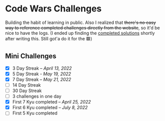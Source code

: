 # Code Wars Challenges
Building the habit of learning in public. Also I realized that ~~there's no easy way to reference completed challenges directly from the website~~, so it'd be nice to have the logs. (I ended up finding the [completed solutions](https://www.codewars.com/users/kcarido/completed_solutions) shortly after writing this. Still got'a do it for the 🟩)

## Mini Challenges
- [x] 3 Day Streak – *April 13, 2022*
- [x] 5 Day Streak - *May 19, 2022*
- [x] 7 Day Streak – *May 21, 2022*
- [ ] 14 Day Streak
- [ ] 30 Day Streak
- [ ] 3 challenges in one day
- [x] First 7 Kyu completed – *April 25, 2022*
- [x] First 6 Kyu completed – *July 8, 2022*
- [ ] First 5 Kyu completed